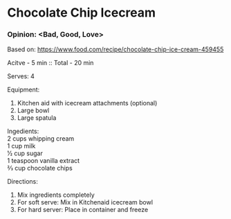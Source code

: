 # Chocolate Chip Icecream
### Opinion: <Bad, Good, Love>

Based on: https://www.food.com/recipe/chocolate-chip-ice-cream-459455  

Acitve -  5 min :: Total - 20 min  

Serves: 4  

Equipment:
1. Kitchen aid with icecream attachments (optional)  
2. Large bowl  
3. Large spatula  
  
Ingedients:  
2 cups whipping cream  
1 cup milk  
1⁄2 cup sugar  
1 teaspoon vanilla extract  
2⁄3 cup chocolate chips   
  
Directions:  
1. Mix ingredients completely
2. For soft serve: Mix in Kitchenaid icecream bowl
3. For hard server: Place in container and freeze
